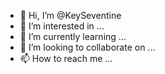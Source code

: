 - 👋 Hi, I’m @KeySeventine
- 👀 I’m interested in ...
- 🌱 I’m currently learning ...
- 💞️ I’m looking to collaborate on ...
- 📫 How to reach me ...

<!---
KeySeventine/KeySeventine is a ✨ special ✨ repository because its `README.md` (this file) appears on your GitHub profile.
You can click the Preview link to take a look at your changes.
--->
